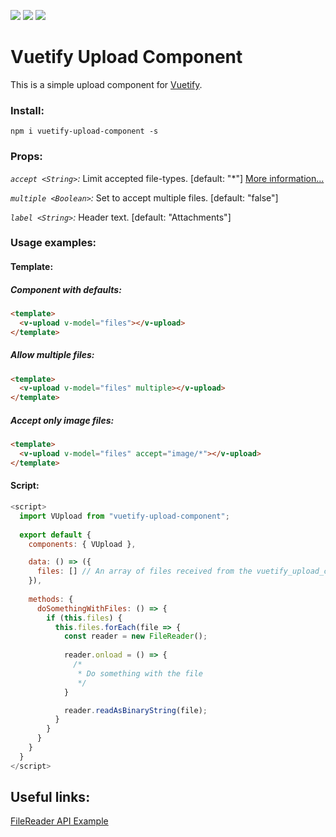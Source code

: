 [![](https://img.shields.io/npm/v/vuetify-upload-component.svg)](https://www.npmjs.com/package/vuetify-upload-component)
[![](https://img.shields.io/github/languages/code-size/avrtau/vuetify-upload-component)](https://www.npmjs.com/package/vuetify-upload-component)
[![](https://img.shields.io/github/license/avrtau/vuetify_upload_component)](https://github.com/avrtau/vuetify_upload_component/blob/master/LICENSE)
# Vuetify Upload Component
This is a simple upload component for [Vuetify](https://vuetifyjs.com/en/).

### Install:
```
npm i vuetify-upload-component -s
```

### Props:
*`accept <String>`:* Limit accepted file-types. [default: "\*"] [More information...](https://developer.mozilla.org/en-US/docs/Web/HTML/Element/input#attr-accept)

*`multiple <Boolean>`:* Set to accept multiple files. [default: "false"]

*`label <String>`:* Header text. [default: "Attachments"]

### Usage examples:
#### Template:
##### Component with defaults:
```html
<template>
  <v-upload v-model="files"></v-upload>
</template>
```
##### Allow multiple files:
```html
<template>
  <v-upload v-model="files" multiple></v-upload>
</template>
```
##### Accept only image files:
```html
<template>
  <v-upload v-model="files" accept="image/*"></v-upload>
</template>
```
#### Script:
```javascript
<script>
  import VUpload from "vuetify-upload-component";
  
  export default {
    components: { VUpload },

    data: () => ({
      files: [] // An array of files received from the vuetify_upload_component
    }),
    
    methods: {
      doSomethingWithFiles: () => {
        if (this.files) {
          this.files.forEach(file => {
            const reader = new FileReader();
        
            reader.onload = () => {
              /*
               * Do something with the file
               */
            }

            reader.readAsBinaryString(file);
          }
        }
      }
    }
  }
</script>
```

## Useful links:
[FileReader API Example](https://developer.mozilla.org/en-US/docs/Web/API/File/Using_files_from_web_applications#Handling_the_upload_process_for_a_file)
